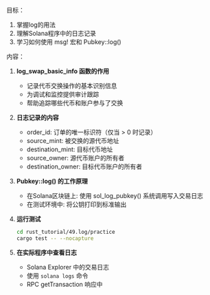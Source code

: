 目标：
1. 掌握log的用法
2. 理解Solana程序中的日志记录
3. 学习如何使用 msg! 宏和 Pubkey::log()


内容：
1. **log_swap_basic_info 函数的作用**
   - 记录代币交换操作的基本识别信息
   - 为调试和监控提供审计跟踪
   - 帮助追踪哪些代币和账户参与了交换

2. **日志记录的内容**
   - order_id: 订单的唯一标识符（仅当 > 0 时记录）
   - source_mint: 被交换的源代币地址
   - destination_mint: 目标代币地址
   - source_owner: 源代币账户的所有者
   - destination_owner: 目标代币账户的所有者

3. **Pubkey::log() 的工作原理**
   - 在Solana区块链上: 使用 sol_log_pubkey() 系统调用写入交易日志
   - 在测试环境中: 将公钥打印到标准输出

4. **运行测试**
   ```bash
   cd rust_tutorial/49.log/practice
   cargo test -- --nocapture
   ```

5. **在实际程序中查看日志**
   - Solana Explorer 中的交易日志
   - 使用 `solana logs` 命令
   - RPC getTransaction 响应中